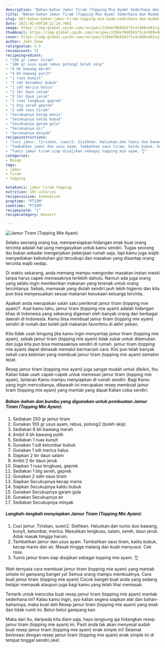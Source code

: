 ```yaml
---
description: "Bahan-bahan Jamur Tiram (Topping Mie Ayam) Sederhana dan Mudah Dibuat"
title: "Bahan-bahan Jamur Tiram (Topping Mie Ayam) Sederhana dan Mudah Dibuat"
slug: 667-bahan-bahan-jamur-tiram-topping-mie-ayam-sederhana-dan-mudah-dibuat
date: 2021-02-09T18:12:24.746Z
image: https://img-global.cpcdn.com/recipes/220def8b8581f3c4/680x482cq70/jamur-tiram-topping-mie-ayam-foto-resep-utama.jpg
thumbnail: https://img-global.cpcdn.com/recipes/220def8b8581f3c4/680x482cq70/jamur-tiram-topping-mie-ayam-foto-resep-utama.jpg
cover: https://img-global.cpcdn.com/recipes/220def8b8581f3c4/680x482cq70/jamur-tiram-topping-mie-ayam-foto-resep-utama.jpg
author: John Shaw
ratingvalue: 4.5
reviewcount: 15
recipeingredient:
- "250 gr jamur tiram"
- "100 gr usus ayam rebus potong2 boleh skip"
- "6 bh bawang merah"
- "4 bh bawang putih"
- "1 ruas kunyit"
- "1 sdt ketumbar bubuk"
- "1 sdt merica halus"
- "2 lbr daun salam"
- "2 lbr daun jeruk"
- "1 ruas lengkuas geprek"
- "1 btg sereh geprek"
- "2 sdm saus tiram"
- "Secukupnya kecap manis"
- "Secukupnya kaldu bubuk"
- "Secukupnya garam gula"
- "Secukupnya air"
- "Secukupnya minyak"
recipeinstructions:
- "Cuci jamur. Tiriskan, suwir2. Sisihkan. Haluskan.dan tumis duo bawang, kunyit, ketumbar, merica. Masukkan lengkuas, salam, sereh, daun jeruk. Aduk masak hingga harum."
- "Tambahkan jamur dan usus ayam. Tambahkan saus tiram, kaldu bubuk, kecap manis dan air. Masak hingga matang dan kuah menyusut. Cek rasa."
- "Tumis jamur tiram siap disajikan sebagai topping mie ayam. 👌"
categories:
- Resep
tags:
- jamur
- tiram
- topping

katakunci: jamur tiram topping 
nutrition: 107 calories
recipecuisine: Indonesian
preptime: "PT13M"
cooktime: "PT35M"
recipeyield: "1"
recipecategory: Dessert

---
```



![Jamur Tiram (Topping Mie Ayam)](https://img-global.cpcdn.com/recipes/220def8b8581f3c4/680x482cq70/jamur-tiram-topping-mie-ayam-foto-resep-utama.jpg)

Selaku seorang orang tua, mempersiapkan hidangan enak buat orang tercinta adalah hal yang mengasyikan untuk kamu sendiri. Tugas seorang ibu bukan sekadar mengerjakan pekerjaan rumah saja, tapi kamu juga wajib menyediakan kebutuhan gizi tercukupi dan masakan yang disantap orang tercinta wajib sedap.

Di waktu  sekarang, anda memang mampu mengorder masakan instan meski tanpa harus capek memasaknya terlebih dahulu. Namun ada juga orang yang selalu ingin memberikan makanan yang terenak untuk orang tercintanya. Sebab, memasak yang diolah sendiri jauh lebih higienis dan kita pun bisa menyesuaikan sesuai makanan kesukaan keluarga tercinta. 



Apakah anda merupakan salah satu penikmat jamur tiram (topping mie ayam)?. Asal kamu tahu, jamur tiram (topping mie ayam) adalah hidangan khas di Indonesia yang sekarang digemari oleh banyak orang dari berbagai daerah di Indonesia. Kamu bisa membuat jamur tiram (topping mie ayam) sendiri di rumah dan boleh jadi makanan favoritmu di akhir pekan.

Kita tidak usah bingung jika kamu ingin menyantap jamur tiram (topping mie ayam), sebab jamur tiram (topping mie ayam) tidak sukar untuk ditemukan dan juga kita pun bisa memasaknya sendiri di rumah. jamur tiram (topping mie ayam) dapat dimasak memalui bermacam cara. Kini pun telah banyak sekali cara kekinian yang membuat jamur tiram (topping mie ayam) semakin lezat.

Resep jamur tiram (topping mie ayam) juga sangat mudah untuk dibikin, lho. Kalian tidak usah capek-capek untuk memesan jamur tiram (topping mie ayam), lantaran Kamu mampu menyiapkan di rumah sendiri. Bagi Kamu yang ingin mencobanya, dibawah ini merupakan resep membuat jamur tiram (topping mie ayam) yang mantab yang dapat Kalian coba sendiri.

<!--inarticleads1-->

##### Bahan-bahan dan bumbu yang digunakan untuk pembuatan Jamur Tiram (Topping Mie Ayam):

1. Sediakan 250 gr jamur tiram
1. Gunakan 100 gr usus ayam, rebus, potong2 (boleh skip)
1. Sediakan 6 bh bawang merah
1. Ambil 4 bh bawang putih
1. Sediakan 1 ruas kunyit
1. Gunakan 1 sdt ketumbar bubuk
1. Gunakan 1 sdt merica halus
1. Siapkan 2 lbr daun salam
1. Ambil 2 lbr daun jeruk
1. Siapkan 1 ruas lengkuas, geprek
1. Sediakan 1 btg sereh, geprek
1. Gunakan 2 sdm saus tiram
1. Siapkan Secukupnya kecap manis
1. Siapkan Secukupnya kaldu bubuk
1. Gunakan Secukupnya garam gula
1. Gunakan Secukupnya air
1. Sediakan Secukupnya minyak




<!--inarticleads2-->

##### Langkah-langkah menyiapkan Jamur Tiram (Topping Mie Ayam):

1. Cuci jamur. Tiriskan, suwir2. Sisihkan. Haluskan.dan tumis duo bawang, kunyit, ketumbar, merica. Masukkan lengkuas, salam, sereh, daun jeruk. Aduk masak hingga harum.
1. Tambahkan jamur dan usus ayam. Tambahkan saus tiram, kaldu bubuk, kecap manis dan air. Masak hingga matang dan kuah menyusut. Cek rasa.
1. Tumis jamur tiram siap disajikan sebagai topping mie ayam. 👌




Wah ternyata cara membuat jamur tiram (topping mie ayam) yang mantab simple ini gampang banget ya! Semua orang mampu membuatnya. Cara buat jamur tiram (topping mie ayam) Cocok banget buat anda yang sedang belajar memasak ataupun juga bagi kamu yang telah lihai memasak.

Tertarik untuk mencoba buat resep jamur tiram (topping mie ayam) mantab sederhana ini? Kalau kamu ingin, ayo kalian segera siapkan alat dan bahan-bahannya, maka buat deh Resep jamur tiram (topping mie ayam) yang enak dan tidak rumit ini. Betul-betul gampang kan. 

Maka dari itu, daripada kita diam saja, hayo langsung aja hidangkan resep jamur tiram (topping mie ayam) ini. Pasti anda tak akan menyesal sudah buat resep jamur tiram (topping mie ayam) enak simple ini! Selamat berkreasi dengan resep jamur tiram (topping mie ayam) enak simple ini di tempat tinggal sendiri,oke!.

